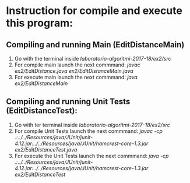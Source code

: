 # Instruction for compile and execute this program:

## Compiling and running Main (EditDistanceMain)
1. Go with the terminal inside *laboratorio-algoritmi-2017-18/ex2/src*
2. For compile main launch the next commmand: *javac ex2/EditDistance.java ex2/EditDistanceMain.java*
3. For execute main launch the next commmand: *java ex2/EditDistanceMain*

## Compiling and running Unit Tests (EditDistanceTest):
1. Go with ter terminal inside *laboratorio-algoritmi-2017-18/ex2/src*
2. For compile Unit Tests launch the next commmand:
*javac -cp .:../../Resources/java/JUnit/junit-4.12.jar:../../Resources/java/JUnit/hamcrest-core-1.3.jar ex2/EditDistanceTest.java*
3. For execute the Unit Tests launch the next commmand:
*java -cp .:../../Resources/java/JUnit/junit-4.12.jar:../../Resources/java/JUnit/hamcrest-core-1.3.jar ex2/EditDistanceTest*
